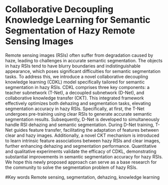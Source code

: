# Collaborative Decoupling Knowledge Learning for Semantic Segmentation of Hazy Remote Sensing Images

Remote sensing images (RSIs) often suffer from degradation caused by haze, leading to challenges in accurate semantic segmentation. The objects in hazy RSIs tend to have blurry boundaries and indistinguishable appearance, which poses significant difficulties for semantic segmentation tasks. To address this, we introduce a novel collaborative decoupling knowledge learning (CDKL) model specifically tailored for semantic segmentation in hazy RSIs. CDKL comprises three key components: a teacher subnetwork (T-Net), a decoupled subnetwork (D-Net), and collaborative knowledge transfer (CKT). This integrated framework effectively optimizes both dehazing and segmentation tasks, elevating segmentation accuracy in hazy RSIs. Specifically, at first, the T-Net undergoes pre-training using clear RSIs to generate accurate semantic segmentation results. Subsequently, D-Net is developed to simultaneously handle RSI dehazing and semantic segmentation. During D-Net training, T-Net guides feature transfer, facilitating the adaptation of features between clear and hazy images. Additionally, a novel CKT mechanism is introduced to learn intrinsic feature associations between hazy RSIs and clear images, further enhancing dehazing and segmentation performance. Quantitative and qualitative experiments validate the efficacy of CDKL, demonstrating substantial improvements in semantic segmentation accuracy for hazy RSIs. We hope this newly proposed approach can serve as a base research for the community to solve the segmentation problem of hazy RSIs.

#Key words
Remote sensing, segmentation, dehazing, knowledge learning
